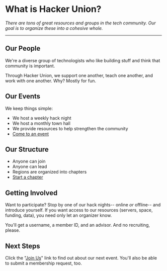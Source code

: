 # What is Hacker Union?

*There are tons of great resources and groups in the tech community. Our goal is to organize these into a cohesive whole.*

----

## Our People

We're a diverse group of technologists who like building stuff and think that community is important.

Through Hacker Union, we support one another, teach one another, and work with one another. Why? Mostly for fun.

## Our Events

We keep things simple:

 - We host a weekly hack night
 - We host a monthly town hall
 - We provide resources to help strengthen the community
 - [Come to an event][1]

## Our Structure
  
 - Anyone can join
 - Anyone can lead
 - Regions are organized into chapters
 - [Start a chapter][2]

## Getting Involved

Want to participate? Stop by one of our hack nights-- online *or* offline-- and introduce yourself. If you want access to our resources (servers, space, funding, data), you need only let an organizer know.

You'll get a username, a member ID, and an advisor. And no recruiting, please.

## Next Steps

Click the "[Join Us][3]" link to find out about our next event. You'll also be able to submit a membership request, too.

[1]: #/home/server/sandbox/upcoming_events.md
[2]: #/home/server/sandbox/start_chapter.md
[3]: #/home/server/sandbox/join_us.md

